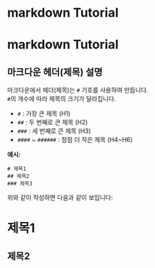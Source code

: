 # markdown Tutorial

# markdown Tutorial

## 마크다운 헤더(제목) 설명

마크다운에서 헤더(제목)는 `#` 기호를 사용하여 만듭니다.  
`#`의 개수에 따라 제목의 크기가 달라집니다.

- `#` : 가장 큰 제목 (H1)
- `##` : 두 번째로 큰 제목 (H2)
- `###` : 세 번째로 큰 제목 (H3)
- `####` ~ `######` : 점점 더 작은 제목 (H4~H6)

**예시:**
```
# 제목1
## 제목2
### 제목3
```
위와 같이 작성하면 다음과 같이 보입니다:

# 제목1
## 제목2
